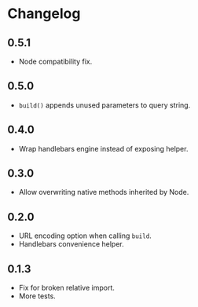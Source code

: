 Changelog
=========

0.5.1
-----

- Node compatibility fix.

0.5.0
-----

- `build()` appends unused parameters to query string.

0.4.0
-----

- Wrap handlebars engine instead of exposing helper.

0.3.0
-----

- Allow overwriting native methods inherited by Node.

0.2.0
-----

- URL encoding option when calling `build`.
- Handlebars convenience helper.

0.1.3
-----

- Fix for broken relative import.
- More tests.
